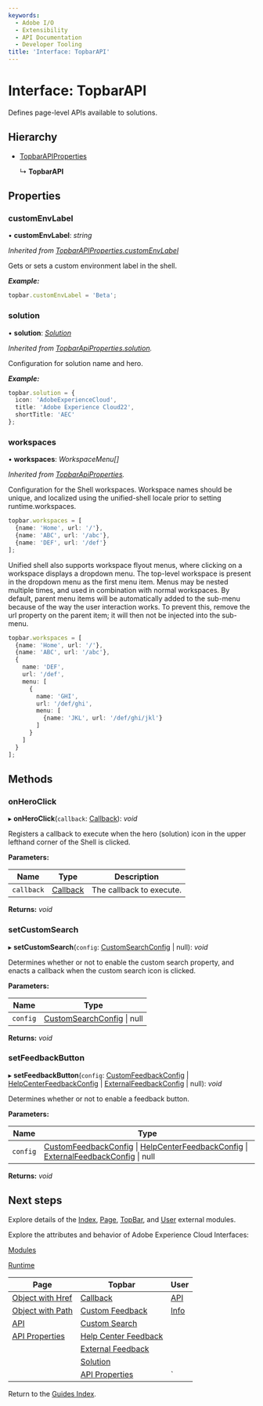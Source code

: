 ```yaml
---
keywords:
  - Adobe I/O
  - Extensibility
  - API Documentation
  - Developer Tooling
title: 'Interface: TopbarAPI'
---
```


# Interface: TopbarAPI

Defines page-level APIs available to solutions.

## Hierarchy

* [TopbarAPIProperties](topbar-topbarapiproperties.md)
  
  ↳ **TopbarAPI**

## Properties

### customEnvLabel

• **customEnvLabel**: *string*

*Inherited from [TopbarAPIProperties.customEnvLabel](topbar-topbarapiproperties.md#customenvlabel)*

Gets or sets a custom environment label in the shell.

***Example:***

```typescript
topbar.customEnvLabel = 'Beta';
```

<HorizontalLine/>

### solution

• **solution**: *[Solution](topbar-solution.md)*

*Inherited from [TopbarApiProperties.solution](topbar-topbarapiproperties.md#solution).*

Configuration for solution name and hero.

***Example:***

```typescript
topbar.solution = {
  icon: 'AdobeExperienceCloud',
  title: 'Adobe Experience Cloud22',
  shortTitle: 'AEC'
};
```

<HorizontalLine/>

### workspaces

• **workspaces**: *WorkspaceMenu[]*

*Inherited from [TopbarApiProperties](topbar-topbarapiproperties.md#workspaces).*

Configuration for the Shell workspaces. Workspace names should be unique, and localized using the unified-shell locale prior to setting runtime.workspaces.

```typescript
topbar.workspaces = [
  {name: 'Home', url: '/'},
  {name: 'ABC', url: '/abc'},
  {name: 'DEF', url: '/def'}
];
```

Unified shell also supports workspace flyout menus, where clicking on a workspace displays a dropdown menu. The top-level workspace is present in the dropdown menu as the first menu item. Menus may be nested multiple times, and used in combination with normal workspaces. By default, parent menu items will be automatically added to the sub-menu because of the way the user interaction works. To prevent this, remove the url property on the parent item; it will then not be injected into the sub-menu.

```typescript
topbar.workspaces = [
  {name: 'Home', url: '/'},
  {name: 'ABC', url: '/abc'},
  {
    name: 'DEF',
    url: '/def',
    menu: [
      {
        name: 'GHI',
        url: '/def/ghi',
        menu: [
          {name: 'JKL', url: '/def/ghi/jkl'}
        ]
      }
    ]
  }
];
```

## Methods

### onHeroClick

▸ **onHeroClick**(`callback`: [Callback](topbar-callback.md)): *void*

Registers a callback to execute when the hero (solution) icon in the upper lefthand corner of the Shell is clicked.

**Parameters:**

| Name       | Type                           | Description              |
| ---------- | ------------------------------ | ------------------------ |
| `callback` | [Callback](topbar-callback.md) | The callback to execute. |

**Returns:** *void*

<HorizontalLine/>

### setCustomSearch

▸ **setCustomSearch**(`config`: [CustomSearchConfig](topbar-customsearchconfig.md) | null): *void*

Determines whether or not to enable the custom search property, and enacts a callback when the custom search icon is clicked.

**Parameters:**

| Name     | Type                                                           |
| -------- | -------------------------------------------------------------- |
| `config` | [CustomSearchConfig](topbar-customsearchconfig.md) &#124; null |

**Returns:** *void*

<HorizontalLine/>

### setFeedbackButton

▸ **setFeedbackButton**(`config`: [CustomFeedbackConfig](topbar-customfeedbackconfig.md) | [HelpCenterFeedbackConfig](topbar-helpcenterfeedbackconfig.md) | [ExternalFeedbackConfig](topbar-externalfeedbackconfig.md) | null): *void*

Determines whether or not to enable a feedback button.

**Parameters:**

| Name     | Type                                                                                                                                                                                                       |
| -------- | ---------------------------------------------------------------------------------------------------------------------------------------------------------------------------------------------------------- |
| `config` | [CustomFeedbackConfig](topbar-customfeedbackconfig.md) &#124; [HelpCenterFeedbackConfig](topbar-helpcenterfeedbackconfig.md) &#124; [ExternalFeedbackConfig](topbar-externalfeedbackconfig.md) &#124; null |

**Returns:** *void*

## Next steps

Explore details of the [Index](../modules/index.md), [Page](../modules/page.md), [TopBar](../modules/topbar.md), and [User](../modules/user.md) external modules.

Explore the attributes and behavior of Adobe Experience Cloud Interfaces:

[Modules](modules.md)

[Runtime](runtime.md)

| Page                                        | Topbar                                                     | User                     |
| ------------------------------------------- | ---------------------------------------------------------- | ------------------------ |
| [Object with Href](page-objectwithhref.md)  | [Callback](topbar-callback.md)                             | [API](user-userapi.md)   |
| [Object with Path](page-objectwithpath.md)  | [Custom Feedback](topbar-customfeedbackconfig.md)          | [Info](user-userinfo.md) |
| [API](page-pageapi.md)                      | [Custom Search](topbar-customsearchconfig.md)              |                          |
| [API Properties](page-pageapiproperties.md) | [Help Center Feedback](topbar-helpcenterfeedbackconfig.md) |                          |
|                                             | [External Feedback](topbar-externalfeedbackconfig.md)      |                          |
|                                             | [Solution](topbar-solution.md)                             |                          |
|                                             | [API Properties](topbar-topbarapiproperties.md)            | `                        |

Return to the [Guides Index](../../../index.md).
